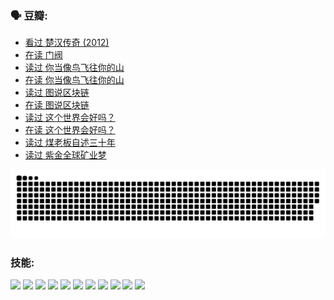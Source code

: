 
### 🗣 豆瓣:

<!-- DOUBAN-ACTIVITIES:START -->
- [看过 楚汉传奇‎ (2012)](https://www.douban.com/doubanapp/dispatch?uri=%2Fstatus%2F5871061011%2F%3F_spm_id%3DMTM2MDY5MjM4&_i=45778120)
- [在读 门阀](https://www.douban.com/doubanapp/dispatch?uri=%2Fstatus%2F5749976943%2F%3F_spm_id%3DMTM2MDY5MjM4&_i=45778120)
- [读过 你当像鸟飞往你的山](https://www.douban.com/doubanapp/dispatch?uri=%2Fstatus%2F5749971356%2F%3F_spm_id%3DMTM2MDY5MjM4&_i=45778120)
- [在读 你当像鸟飞往你的山](https://www.douban.com/doubanapp/dispatch?uri=%2Fstatus%2F5557956272%2F%3F_spm_id%3DMTM2MDY5MjM4&_i=45778120)
- [读过 图说区块链](https://www.douban.com/doubanapp/dispatch?uri=%2Fstatus%2F5557950873%2F%3F_spm_id%3DMTM2MDY5MjM4&_i=45778120)
- [在读 图说区块链](https://www.douban.com/doubanapp/dispatch?uri=%2Fstatus%2F5471173603%2F%3F_spm_id%3DMTM2MDY5MjM4&_i=45778120)
- [读过 这个世界会好吗？](https://www.douban.com/doubanapp/dispatch?uri=%2Fstatus%2F5471170844%2F%3F_spm_id%3DMTM2MDY5MjM4&_i=45778120)
- [在读 这个世界会好吗？](https://www.douban.com/doubanapp/dispatch?uri=%2Fstatus%2F5267653436%2F%3F_spm_id%3DMTM2MDY5MjM4&_i=45778120)
- [读过 煤老板自述三十年](https://www.douban.com/doubanapp/dispatch?uri=%2Fstatus%2F5267651935%2F%3F_spm_id%3DMTM2MDY5MjM4&_i=45778120)
- [读过 紫金全球矿业梦](https://www.douban.com/doubanapp/dispatch?uri=%2Fstatus%2F5267650388%2F%3F_spm_id%3DMTM2MDY5MjM4&_i=45778120)
<!-- DOUBAN-ACTIVITIES:END -->


![Snake animation](https://raw.githubusercontent.com/w940853815/w940853815/output/github-contribution-grid-snake.svg)
### 技能:

<code><img height="32" src="https://cdn.jsdelivr.net/npm/simple-icons@v5/icons/python.svg"></code>
<code><img height="32" src="https://cdn.jsdelivr.net/npm/simple-icons@v5/icons/javascript.svg"></code>
<code><img height="32" src="https://cdn.jsdelivr.net/npm/simple-icons@v5/icons/django.svg"></code>
<code><img height="32" src="https://cdn.jsdelivr.net/npm/simple-icons@v5/icons/flask.svg"></code>
<code><img height="32" src="https://cdn.jsdelivr.net/npm/simple-icons@v5/icons/vuetify.svg"></code>
<code><img height="32" src="https://cdn.jsdelivr.net/npm/simple-icons@v5/icons/git.svg"></code>
<code><img height="32" src="https://cdn.jsdelivr.net/npm/simple-icons@v5/icons/docker.svg"></code>
<code><img height="32" src="https://cdn.jsdelivr.net/npm/simple-icons@v5/icons/postgresql.svg"></code>
<code><img height="32" src="https://cdn.jsdelivr.net/npm/simple-icons@v5/icons/elasticsearch.svg"></code>
<code><img height="32" src="https://cdn.jsdelivr.net/npm/simple-icons@v5/icons/macos.svg"></code>
<code><img height="32" src="https://cdn.jsdelivr.net/npm/simple-icons@v5/icons/linux.svg"></code>
<!--
**w940853815/w940853815** is a ✨ _special_ ✨ repository because its `README.md` (this file) appears on your GitHub profile.

Here are some ideas to get you started:

- 🔭 I’m currently working on ...
- 🌱 I’m currently learning ...
- 👯 I’m looking to collaborate on ...
- 🤔 I’m looking for help with ...
- 💬 Ask me about ...
- 📫 How to reach me: ...
- 😄 Pronouns: ...
- ⚡ Fun fact: ...
-->
